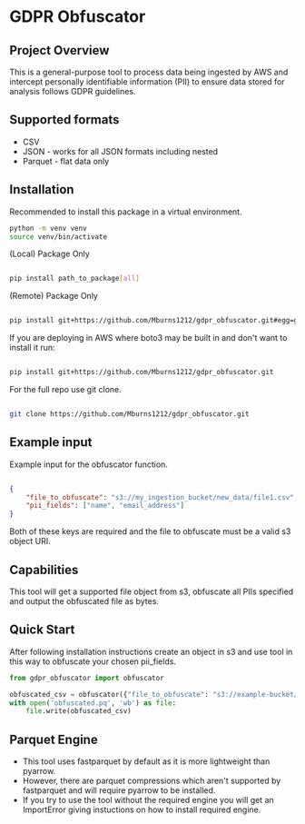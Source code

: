 # GDPR Obfuscator

## Project Overview

This is a general-purpose tool to process data being ingested by AWS and intercept personally identifiable information (PII) to ensure data stored for analysis follows GDPR guidelines.

## Supported formats

- CSV
- JSON - works for all JSON formats including nested
- Parquet - flat data only

## Installation

Recommended to install this package in a virtual environment.

```bash
python -m venv venv
source venv/bin/activate
```

(Local) Package Only

```bash

pip install path_to_package[all]

```


(Remote) Package Only

```bash

pip install git+https://github.com/Mburns1212/gdpr_obfuscator.git#egg=gdpr_obfuscator[all]

```

If you are deploying in AWS where boto3 may be built in and don't want to install it run:

```bash

pip install git+https://github.com/Mburns1212/gdpr_obfuscator.git

```

For the full repo use git clone.

```bash

git clone https://github.com/Mburns1212/gdpr_obfuscator.git

```

## Example input

Example input for the obfuscator function.

```json

{
    "file_to_obfuscate": "s3://my_ingestion_bucket/new_data/file1.csv",
    "pii_fields": ["name", "email_address"]
}
```
Both of these keys are required and the file to obfuscate must be a valid s3 object URI.

## Capabilities

This tool will get a supported file object from s3, obfuscate all PIIs specified and output the obfuscated file as bytes.

## Quick Start

After following installation instructions create an object in s3 and use tool in this way to obfuscate your chosen pii_fields.

```py
from gdpr_obfuscator import obfuscator

obfuscated_csv = obfuscator({"file_to_obfuscate": "s3://example-bucket/file.csv", "pii_fields": ["name"]})
with open('obfuscated.pq', 'wb') as file:
    file.write(obfuscated_csv)

```

## Parquet Engine

- This tool uses fastparquet by default as it is more lightweight than pyarrow.
- However, there are parquet compressions which aren't supported by fastparquet and will require pyarrow to be installed.
- If you try to use the tool without the required engine you will get an ImportError giving instuctions on how to install required engine.